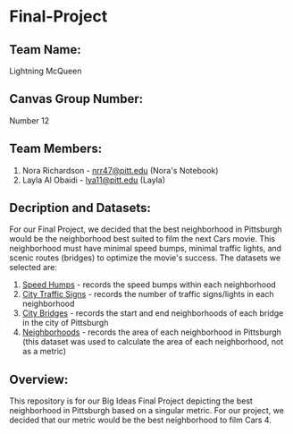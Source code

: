 # Final-Project

## Team Name:
Lightning McQueen

## Canvas Group Number:
Number 12

## Team Members:
1. Nora Richardson - nrr47@pitt.edu (Nora's Notebook)
2. Layla Al Obaidi - lya11@pitt.edu (Layla)

## Decription and Datasets:
For our Final Project, we decided that the best neighborhood in Pittsburgh would be the neighborhood best suited to film the next Cars movie. This neighborhood must have minimal speed bumps, minimal traffic lights, and scenic routes (bridges) to optimize the movie's success. The datasets we selected are:
1. [Speed Humps](https://data.wprdc.org/dataset/city-of-pittsburgh-speed-humps/resource/37b2ac41-ae8e-4de1-8405-157e05dc3640) - records the speed bumps within each neighborhood
2. [City Traffic Signs](https://data.wprdc.org/dataset/city-traffic-signs/resource/d078a6b5-83a3-4723-a3a9-5371cfe1cc0c) - records the number of traffic signs/lights in each neighborhood
3. [City Bridges](https://data.wprdc.org/dataset/city-of-pittsburgh-bridges/resource/23f675e5-f745-49c1-8fa0-c5bc35c25184) - records the start and end neighborhoods of each bridge in the city of Pittsburgh
4. [Neighborhoods](https://data.wprdc.org/dataset/neighborhoods2/resource/668d7238-cfd2-492e-b397-51a6e74182ff) - records the area of each neighborhood in Pittsburgh (this dataset was used to calculate the area of each neighborhood, not as a metric)

## Overview:
This repository is for our Big Ideas Final Project depicting the best neighborhood in Pittsburgh based on a singular metric. For our project, we decided that our metric would be the best neighborhood to film Cars 4.

